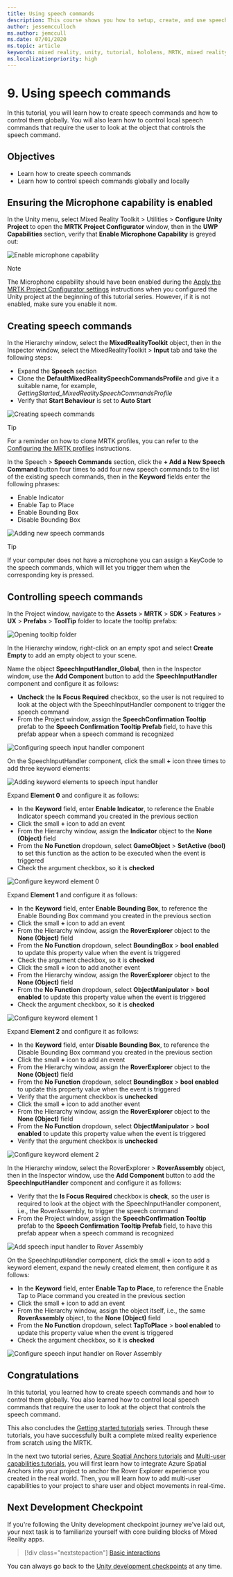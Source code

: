 ```yaml
---
title: Using speech commands
description: This course shows you how to setup, create, and use speech commands in your mixed reality apps with the Mixed Reality Toolkit (MRTK).
author: jessemcculloch
ms.author: jemccull
ms.date: 07/01/2020
ms.topic: article
keywords: mixed reality, unity, tutorial, hololens, MRTK, mixed reality toolkit, UWP, speech commands, voice input
ms.localizationpriority: high
---
```


# 9. Using speech commands

In this tutorial, you will learn how to create speech commands and how to control them globally. You will also learn how to control local speech commands that require the user to look at the object that controls the speech command.

## Objectives

* Learn how to create speech commands
* Learn how to control speech commands globally and locally

## Ensuring the Microphone capability is enabled

In the Unity menu, select Mixed Reality Toolkit > Utilities > **Configure Unity Project** to open the **MRTK Project Configurator** window, then in the **UWP Capabilities** section, verify that **Enable Microphone Capability** is greyed out:

![Enable microphone capability](images/mr-learning-base/base-09-section1-step1-1.png)

> [!NOTE]
> The Microphone capability should have been enabled during the [Apply the MRTK Project Configurator settings](mr-learning-base-02.md#selecting-mrtk-and-project-settings) instructions when you configured the Unity project at the beginning of this tutorial series. However, if it is not enabled, make sure you enable it now.

## Creating speech commands

In the Hierarchy window, select the **MixedRealityToolkit** object, then in the Inspector window, select the MixedRealityToolkit > **Input** tab and take the following steps:

* Expand the **Speech** section
* Clone the **DefaultMixedRealitySpeechCommandsProfile** and give it a suitable name, for example, _GettingStarted_MixedRealitySpeechCommandsProfile_
* Verify that **Start Behaviour** is set to **Auto Start**

![Creating speech commands](images/mr-learning-base/base-09-section2-step1-1.png)

> [!TIP]
> For a reminder on how to clone MRTK profiles, you can refer to the [Configuring the MRTK profiles](mr-learning-base-03.md) instructions.

In the Speech > **Speech Commands** section, click the **+ Add a New Speech Command** button four times to add four new speech commands to the list of the existing speech commands, then in the **Keyword** fields enter the following phrases:

* Enable Indicator
* Enable Tap to Place
* Enable Bounding Box
* Disable Bounding Box

![Adding new speech commands](images/mr-learning-base/base-09-section2-step1-2.png)

> [!TIP]
> If your computer does not have a microphone you can assign a KeyCode to the speech commands, which will let you trigger them when the corresponding key is pressed.

## Controlling speech commands

In the Project window, navigate to the **Assets** > **MRTK** > **SDK** > **Features** > **UX** > **Prefabs** > **ToolTip** folder to locate the tooltip prefabs:

![Opening tooltip folder](images/mr-learning-base/base-09-section3-step1-1.png)

In the Hierarchy window, right-click on an empty spot and select **Create Empty** to add an empty object to your scene.

Name the object **SpeechInputHandler_Global**, then in the Inspector window, use the **Add Component** button to add the **SpeechInputHandler** component and configure it as follows:

* **Uncheck** the **Is Focus Required** checkbox, so the user is not required to look at the object with the SpeechInputHandler component to trigger the speech command
* From the Project window, assign the **SpeechConfirmation Tooltip** prefab to the **Speech Confirmation Tooltip Prefab** field, to have this prefab appear when a speech command is recognized

![Configuring speech input handler component](images/mr-learning-base/base-09-section3-step1-2.png)

On the SpeechInputHandler component, click the small **+** icon three times to add three keyword elements:

![Adding keyword elements to speech input handler](images/mr-learning-base/base-09-section3-step1-3.png)

Expand **Element 0** and configure it as follows:

* In the **Keyword** field, enter **Enable Indicator**, to reference the Enable Indicator speech command you created in the previous section
* Click the small **+** icon to add an event
* From the Hierarchy window, assign the **Indicator** object to the **None (Object)** field
* From the **No Function** dropdown, select **GameObject** > **SetActive (bool)** to set this function as the action to be executed when the event is triggered
* Check the argument checkbox, so it is **checked**

![Configure keyword element 0](images/mr-learning-base/base-09-section3-step1-4.png)

Expand **Element 1** and configure it as follows:

* In the **Keyword** field, enter **Enable Bounding Box**, to reference the Enable Bounding Box command you created in the previous section
* Click the small **+** icon to add an event
* From the Hierarchy window, assign the **RoverExplorer** object to the **None (Object)** field
* From the **No Function** dropdown, select **BoundingBox** > **bool enabled** to update this property value when the event is triggered
* Check the argument checkbox, so it is **checked**
* Click the small **+** icon to add another event
* From the Hierarchy window, assign the **RoverExplorer** object to the **None (Object)** field
* From the **No Function** dropdown, select **ObjectManipulator** > **bool enabled** to update this property value when the event is triggered
* Check the argument checkbox, so it is **checked**

![Configure keyword element 1](images/mr-learning-base/base-09-section3-step1-5.png)

Expand **Element 2** and configure it as follows:

* In the **Keyword** field, enter **Disable Bounding Box**, to reference the Disable Bounding Box command you created in the previous section
* Click the small **+** icon to add an event
* From the Hierarchy window, assign the **RoverExplorer** object to the **None (Object)** field
* From the **No Function** dropdown, select **BoundingBox** > **bool enabled** to update this property value when the event is triggered
* Verify that the argument checkbox is **unchecked**
* Click the small **+** icon to add another event
* From the Hierarchy window, assign the **RoverExplorer** object to the **None (Object)** field
* From the **No Function** dropdown, select **ObjectManipulator** > **bool enabled** to update this property value when the event is triggered
* Verify that the argument checkbox is **unchecked**

![Configure keyword element 2](images/mr-learning-base/base-09-section3-step1-6.png)

In the Hierarchy window, select the RoverExplorer > **RoverAssembly** object, then in the Inspector window, use the **Add Component** button to add the **SpeechInputHandler** component and configure it as follows:

* Verify that the **Is Focus Required** checkbox is **check**, so the user is required to look at the object with the SpeechInputHandler component, i.e., the RoverAssembly, to trigger the speech command
* From the Project window, assign the **SpeechConfirmation Tooltip** prefab to the **Speech Confirmation Tooltip Prefab** field, to have this prefab appear when a speech command is recognized

![Add speech input handler to Rover Assembly](images/mr-learning-base/base-09-section3-step1-7.png)

On the SpeechInputHandler component, click the small **+** icon to add a keyword element, expand the newly created element, then configure it as follows:

* In the **Keyword** field, enter **Enable Tap to Place**, to reference the Enable Tap to Place command you created in the previous section
* Click the small **+** icon to add an event
* From the Hierarchy window, assign the object itself, i.e., the same **RoverAssembly** object, to the **None (Object)** field
* From the **No Function** dropdown, select **TapToPlace** > **bool enabled** to update this property value when the event is triggered
* Check the argument checkbox, so it is **checked**

![Configure speech input handler on Rover Assembly](images/mr-learning-base/base-09-section3-step1-8.png)

## Congratulations

In this tutorial, you learned how to create speech commands and how to control them globally. You also learned how to control local speech commands that require the user to look at the object that controls the speech command.

This also concludes the [Getting started tutorials](mr-learning-base-01.md) series. Through these tutorials, you have successfully built a complete mixed reality experience from scratch using the MRTK.

In the next two tutorial series, [Azure Spatial Anchors tutorials](mr-learning-asa-01.md) and [Multi-user capabilities tutorials](mr-learning-sharing-01.md), you will first learn how to integrate Azure Spatial Anchors into your project to anchor the Rover Explorer experience you created in the real world. Then, you will learn how to add multi-user capabilities to your project to share user and object movements in real-time.

## Next Development Checkpoint

If you're following the Unity development checkpoint journey we've laid out, your next task is to familiarize yourself with core building blocks of Mixed Reality apps.

> [!div class="nextstepaction"]
> [Basic interactions](../mrtk-101.md)

You can always go back to the [Unity development checkpoints](../unity-development-overview.md#1-getting-started) at any time.

